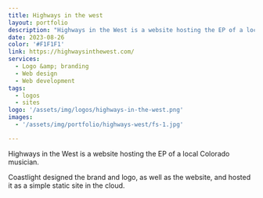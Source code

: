 ```yaml
---
title: Highways in the west 
layout: portfolio
description: "Highways in the West is a website hosting the EP of a local Colorado musician."
date: 2023-08-26
color: '#F1F1F1'
link: https://highwaysinthewest.com/
services: 
  - Logo &amp; branding
  - Web design
  - Web development
tags: 
  - logos
  - sites
logo: '/assets/img/logos/highways-in-the-west.png'
images: 
  - '/assets/img/portfolio/highways-west/fs-1.jpg'

---
```


Highways in the West is a website hosting the EP of a local Colorado musician. 

Coastlight designed the brand and logo, as well as the website, and hosted it as a simple static site in the cloud.